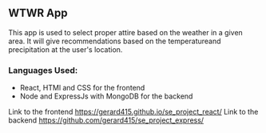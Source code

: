 ## WTWR App
This app is used to select proper attire based on the weather in a given area. It will give recommendations based on the temperatureand precipitation at the user's location. 

### Languages Used:
- React, HTMl and CSS for the frontend
- Node and ExpressJs with MongoDB for the backend

Link to the frontend https://gerard415.github.io/se_project_react/
Link to the  backend https://github.com/gerard415/se_project_express/


